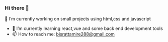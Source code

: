 ### Hi there 👋
🔭 I’m currently working on small projects using html,css and javascript 
- 🌱 I’m currently learning react,vue and some back end development tools
- 📫 How to reach me: bisrattamire288@gmail.com

<!--
**Bisrate19/Bisrate19** is a ✨ _special_ ✨ repository because its `README.md` (this file) appears on your GitHub profile.

Here are some ideas to get you started:

- 🔭 I’m currently working on ...
- 🌱 I’m currently learning ...
- 👯 I’m looking to collaborate on ...
- 🤔 I’m looking for help with ...
- 💬 Ask me about ...
- 📫 How to reach me: ...
- 😄 Pronouns: ...
- ⚡ Fun fact: ...
-->
